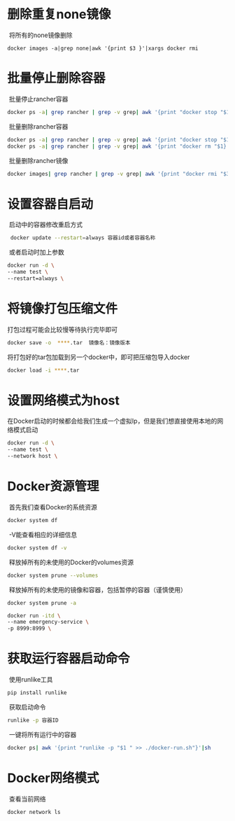 # 删除重复none镜像

​		将所有的none镜像删除

```
docker images -a|grep none|awk '{print $3 }'|xargs docker rmi	
```

# 批量停止删除容器

​		批量停止rancher容器

```sh
docker ps -a| grep rancher | grep -v grep| awk '{print "docker stop "$1}'|sh
```

​		批量删除rancher容器

```sh
docker ps -a| grep rancher | grep -v grep| awk '{print "docker stop "$1}'|sh
docker ps -a| grep rancher | grep -v grep| awk '{print "docker rm "$1}'|sh
```

​		批量删除rancher镜像

```sh
docker images| grep rancher | grep -v grep| awk '{print "docker rmi "$3}'|sh
```

# 设置容器自启动

​		启动中的容器修改重启方式

```sh
 docker update --restart=always 容器id或者容器名称
```

​		或者启动时加上参数

```sh
docker run -d \
--name test \
--restart=always \
```

# 将镜像打包压缩文件

打包过程可能会比较慢等待执行完毕即可

```sh
docker save -o  ****.tar  镜像名：镜像版本
```

将打包好的tar包加载到另一个docker中，即可把压缩包导入docker

```sh
docker load -i ****.tar  
```

# 设置网络模式为host

在Docker启动的时候都会给我们生成一个虚拟Ip，但是我们想直接使用本地的网络模式启动

```sh
docker run -d \
--name test \
--network host \
```

# Docker资源管理

​		首先我们查看Docker的系统资源	

```sh
docker system df
```

​		-V能查看相应的详细信息

```sh
docker system df -v
```

​		释放掉所有的未使用的Docker的volumes资源

```sh
docker system prune --volumes
```

​		释放掉所有的未使用的镜像和容器，包括暂停的容器（谨慎使用）

```sh
docker system prune -a
```

```sh
docker run -itd \
--name emergency-service \
-p 8999:8999 \
```

# 获取运行容器启动命令

​		使用runlike工具

```sh
pip install runlike
```

​		获取启动命令

```sh
runlike -p 容器ID
```

​		一键将所有运行中的容器

```sh
docker ps| awk '{print "runlike -p "$1 " >> ./docker-run.sh"}'|sh
```

# Docker网络模式

​		查看当前网络

```sh
docker network ls
```

